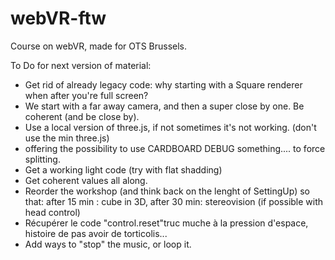 # webVR-ftw
 Course on webVR, made for OTS Brussels.
 
 To Do for next version of material:
 
 * Get rid of already legacy code: why starting with a Square renderer when after you're full screen?
 * We start with a far away camera, and then a super close by one. Be coherent (and be close by).
 * Use a local version of three.js, if not sometimes it's not working. (don't use the min three.js)
 * offering the possibility to use CARDBOARD DEBUG something.... to force splitting.
 * Get a working light code (try with flat shadding)
 * Get coherent values all along.
 * Reorder the workshop (and think back on the lenght of SettingUp) so that: after 15 min : cube in 3D, after 30 min: stereovision (if possible with head control)
 * Récupérer le code "control.reset"truc muche à la pression d'espace, histoire de pas avoir de torticolis...
 * Add ways to "stop" the music, or loop it.
